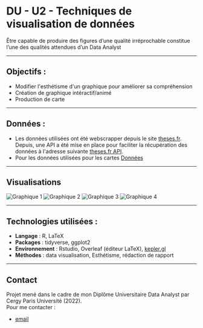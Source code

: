 # DU - U2 - Techniques de visualisation de données
Être capable de produire des figures d’une qualité irréprochable constitue l’une des qualités attendues d’un Data Analyst

---

## Objectifs : 
- Modifier l'esthétisme d'un graphique pour améliorer sa compréhension
- Création de graphique intéractif/animé
- Production de carte

---

## Données :
- Les données utilisées ont été webscrapper depuis le site [theses.fr](https://theses.fr/?domaine=theses). Depuis, une API a été mise en place pour faciliter la récupération des données à l'adresse suivante [theses.fr API](https://documentation.abes.fr/aidethesesfr/index.html#PrincipeAPI).
- Pour les données utilisées pour les cartes [Données](https://github.com/FabienHaury/DU-Unit2-Techniques-de-visualisation-de-donnees/blob/main/Jeux%20de%20donn%C3%A9es/df_russia_2022_final.csv)

---

## Visualisations

![Graphique 1](https://github.com/FabienHaury/DU-Unit2-Techniques-de-visualisation-de-donnees/blob/main/Screenshot/stacked%20bar%20plot-1.png)
![Graphique 2](https://github.com/FabienHaury/DU-Unit2-Techniques-de-visualisation-de-donnees/blob/main/Screenshot/espace%20label%20x-1.png)
![Graphique 3](https://github.com/FabienHaury/DU-Unit2-Techniques-de-visualisation-de-donnees/blob/main/Screenshot/production%20GIF-1.gif)
![Graphique 4](https://github.com/FabienHaury/DU-Unit2-Techniques-de-visualisation-de-donnees/blob/main/Screenshot/vol%2021%20f%C3%A9vrier-1.png)

---

## Technologies utilisées :
- **Langage** : R, LaTeX 
- **Packages** : tidyverse, ggplot2
- **Environnement** : Rstudio, Overleaf (éditeur LaTeX), [kepler.gl](https://kepler.gl/)
- **Méthodes** : data visualisation, Esthétisme, rédaction de rapport 

---

## Contact

Projet mené dans le cadre de mon Diplôme Universitaire Data Analyst par Cergy Paris Université (2022).   
Pour me contacter : 
- [email](mailto:67912775+FabienHaury@users.noreply.github.com)
